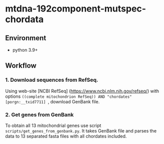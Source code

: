 # mtdna-192component-mutspec-chordata

## Environment

- python 3.9+

## Workflow

### 1. Download sequences from RefSeq.

Using web-site [NCBI RefSeq] (https://www.ncbi.nlm.nih.gov/refseq/) with options `((complete mitochondrion RefSeq)) AND "chordates"[porgn:__txid7711] `, download GenBank file.

### 2. Get genes from GenBank

To obtain all 13 mitochondrial genes use script `scripts/get_genes_from_genbank.py`. It takes GenBank file and parses the data to 13 separated fasta files with all chordates included.
